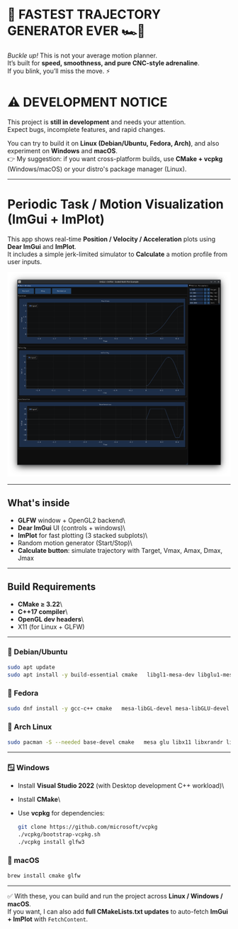 # 🚀 FASTEST TRAJECTORY GENERATOR EVER 🏎️💨  
*Buckle up!* This is not your average motion planner.  
It’s built for **speed, smoothness, and pure CNC-style adrenaline**.  
If you blink, you’ll miss the move. ⚡  

# ⚠️ DEVELOPMENT NOTICE

This project is **still in development** and needs your attention.\
Expect bugs, incomplete features, and rapid changes.

You can try to build it on **Linux (Debian/Ubuntu, Fedora, Arch)**, and
also experiment on **Windows** and **macOS**.\
👉 My suggestion: if you want cross-platform builds, use **CMake +
vcpkg** (Windows/macOS) or your distro's package manager (Linux).

------------------------------------------------------------------------

# Periodic Task / Motion Visualization (ImGui + ImPlot)

This app shows real-time **Position / Velocity / Acceleration** plots
using **Dear ImGui** and **ImPlot**.\
It includes a simple jerk-limited simulator to **Calculate** a motion
profile from user inputs.

![Motion Profile Demo](images/2.png)

------------------------------------------------------------------------

## What's inside

-   **GLFW** window + OpenGL2 backend\
-   **Dear ImGui** UI (controls + windows)\
-   **ImPlot** for fast plotting (3 stacked subplots)\
-   Random motion generator (Start/Stop)\
-   **Calculate button**: simulate trajectory with Target, Vmax, Amax,
    Dmax, Jmax

------------------------------------------------------------------------

## Build Requirements

-   **CMake ≥ 3.22**\
-   **C++17 compiler**\
-   **OpenGL dev headers**\
-   X11 (for Linux + GLFW)

------------------------------------------------------------------------

### 🐧 Debian/Ubuntu

``` bash
sudo apt update
sudo apt install -y build-essential cmake   libgl1-mesa-dev libglu1-mesa-dev   libx11-dev libxrandr-dev libxi-dev   libxinerama-dev libxcursor-dev
```

### 🐧 Fedora

``` bash
sudo dnf install -y gcc-c++ cmake   mesa-libGL-devel mesa-libGLU-devel   libX11-devel libXrandr-devel libXi-devel   libXinerama-devel libXcursor-devel
```

### 🐧 Arch Linux

``` bash
sudo pacman -S --needed base-devel cmake   mesa glu libx11 libxrandr libxi   libxinerama libxcursor
```

------------------------------------------------------------------------

### 🪟 Windows

-   Install **Visual Studio 2022** (with Desktop development C++
    workload)\

-   Install **CMake**\

-   Use **vcpkg** for dependencies:

    ``` bash
    git clone https://github.com/microsoft/vcpkg
    ./vcpkg/bootstrap-vcpkg.sh
    ./vcpkg install glfw3
    ```

### 🍏 macOS

``` bash
brew install cmake glfw
```

------------------------------------------------------------------------

✅ With these, you can build and run the project across **Linux /
Windows / macOS**.\
If you want, I can also add **full CMakeLists.txt updates** to
auto-fetch **ImGui + ImPlot** with `FetchContent`.
